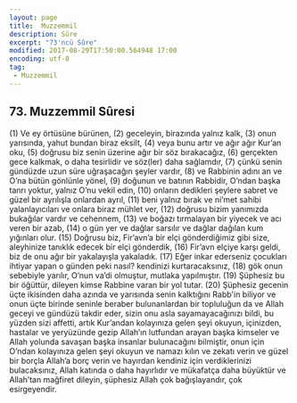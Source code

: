 ```yaml
---
layout: page
title:  Muzzemmil
description: Sûre
excerpt: "73'ncü Sûre"
modified: 2017-08-29T17:50:00.564948 17:00
encoding: utf-8
tag: 
 - Muzzemmil
---
```


## 73. Muzzemmil Sûresi

(1) Ve ey örtüsüne bürünen,
(2) geceleyin, birazında yalnız kalk,
(3) onun yarısında, yahut bundan biraz eksilt,
(4) veya bunu artır ve ağır ağır Kur’an oku, 
(5) doğrusu biz senin üzerine ağır bir söz bırakacağız,
(6) gerçekten gece kalkmak, o daha tesirlidir ve söz(ler) daha sağlamdır,
(7) çünkü senin gündüzde uzun süre uğraşacağın şeyler vardır,
(8) ve Rabbinin adını an ve O’na bütün gönlünle yönel,
(9) doğunun ve batının Rabbidir, O’ndan başka tanrı yoktur, yalnız O’nu vekil edin,
(10) onların dedikleri şeylere sabret ve güzel bir ayrılışla onlardan ayrıl,
(11) beni yalnız bırak ve ni’met sahibi yalanlayıcıları ve onlara biraz mühlet ver,
(12) doğrusu bizim yanımızda bukağılar vardır ve cehennem,
(13) ve boğazı tırmalayan bir yiyecek ve acı veren bir azab,
(14) o gün yer ve dağlar sarsılır ve dağlar dağılan kum yığınları olur.
(15) Doğrusu biz, Fir’avn’a bir elçi gönderdiğimiz gibi size, aleyhinize tanıklık edecek bir elçi gönderdik,
(16) Fir’avn elçiye karşı geldi, biz de onu ağır bir yakalayışla yakaladık.
(17) Eğer inkar ederseniz çocukları ihtiyar yapan o günden peki nasıl? kendinizi kurtaracaksınız, 
(18) gök onun sebebiyle yarılır, O’nun va’di olmuştur, mutlaka yapılmıştır.
(19) Şüphesiz bu bir öğüttür, dileyen kimse Rabbine varan bir yol tutar.
(20) Şüphesiz  gecenin üçte ikisinden daha azında ve yarısında senin kalktığını Rabb'in biliyor ve onun üçte birinde seninle beraber bulunanlardan bir topluluğun da ve Allah geceyi ve gündüzü takdir eder, sizin onu asla sayamayacağınızı bildi, bu yüzden sizi affetti, artık Kur’andan kolayınıza gelen şeyi okuyun, içinizden, hastalar ve yeryüzünde gezip Allah’ın lutfundan arayan başka kimseler ve Allah yolunda savaşan başka insanlar bulunacağını bilmiştir, onun için O’ndan kolayınıza gelen şeyi okuyun ve namazı kılın ve zekatı verin ve güzel bir borçla Allah’a borç verin ve hayırdan kendiniz için verdiklerinizi bulacaksınız, Allah katında o daha hayırlıdır ve mükafatça daha büyüktür ve Allah’tan mağfiret dileyin, şüphesiz Allah çok bağışlayandır, çok esirgeyendir.
